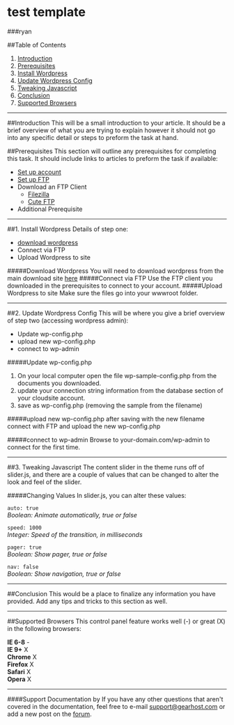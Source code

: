 test template
==================

###ryan

##Table of Contents
1. [Introduction](#introduction)
2. [Prerequisites](#prerequisites)
3. [Install Wordpress](#1-install-wordpress)
4. [Update Wordpress Config](#2-update-wordpress-config)
5. [Tweaking Javascript](#3-tweaking-javascript)
6. [Conclusion](#conclusion)
7. [Supported Browsers](#supported-browsers)

***

##Introduction
This will be a small introduction to your article.  It should be a brief overview of what you are trying to explain however it should not go into any specific detail or steps to preform the task at hand.


##Prerequisites
This section will outline any prerequisites for completing this task.  It should include links to articles to preform the task if available:
 
* [Set up account](http://my.gearhost.com/login.aspx)
* [Set up FTP](http://support.gearhost.com/set-up-ftp)
* Download an FTP Client
    * [Filezilla](http://filezilla.com)
    * [Cute FTP](http://cuteftp.com)
* Additional Prerequisite 

***
##1. Install Wordpress
Details of step one:
 
* [download wordpress](http://www.wordpress.org)
* Connect via FTP
* Upload Wordpress to site
 
#####Download Wordpress
You will need to download wordpress from the main download site [here](http://wordpress.org)
#####Connect via FTP
Use the FTP client you downloaded in the prerequisites to connect to your account.
#####Upload Wordpress to site
Make sure the files go into your wwwroot folder. 
***

##2. Update Wordpress Config
This will be where you give a brief overview of step two (accessing wordpress admin):
 
* Update wp-config.php
* upload new wp-config.php
* connect to wp-admin
 
#####Update wp-config.php
1. On your local computer open the file wp-sample-config.php from the documents you downloaded.
2. update your connection string information from the database section of your cloudsite account.
3. save as wp-config.php (removing the sample from the filename)

#####upload new wp-config.php
after saving with the new filename connect with FTP and upload the new wp-config.php

#####connect to wp-admin
Browse to your-domain.com/wp-admin to connect for the first time.
***

##3. Tweaking Javascript
The content slider in the theme runs off of slider.js, and there are a couple of values that can be changed to alter the look and feel of the slider.

#####Changing Values
In slider.js, you can alter these values:
 
<code>auto: true</code>  
*Boolean: Animate automatically, true or false*  
 
<code>speed: 1000</code>  
*Integer: Speed of the transition, in milliseconds*
 
 
<code>pager: true</code>  
*Boolean: Show pager, true or false*  
 
<code>nav: false</code>  
*Boolean: Show navigation, true or false*  
***
##Conclusion
This would be a place to finalize any information you have provided.  Add any tips and tricks to this section as well.
***
##Supported Browsers 
This control panel feature works well (-) or great (X) in the following browsers:
 
**IE 6-8** -  
**IE 9+** X  
**Chrome** X  
**Firefox** X  
**Safari** X  
**Opera** X
***
####Support Documentation by
If you have any other questions that aren't covered in the documentation, feel free to e-mail <support@gearhost.com> or add a new post on the [forum](http://forum.gearhost.com/ "visit the forum").
